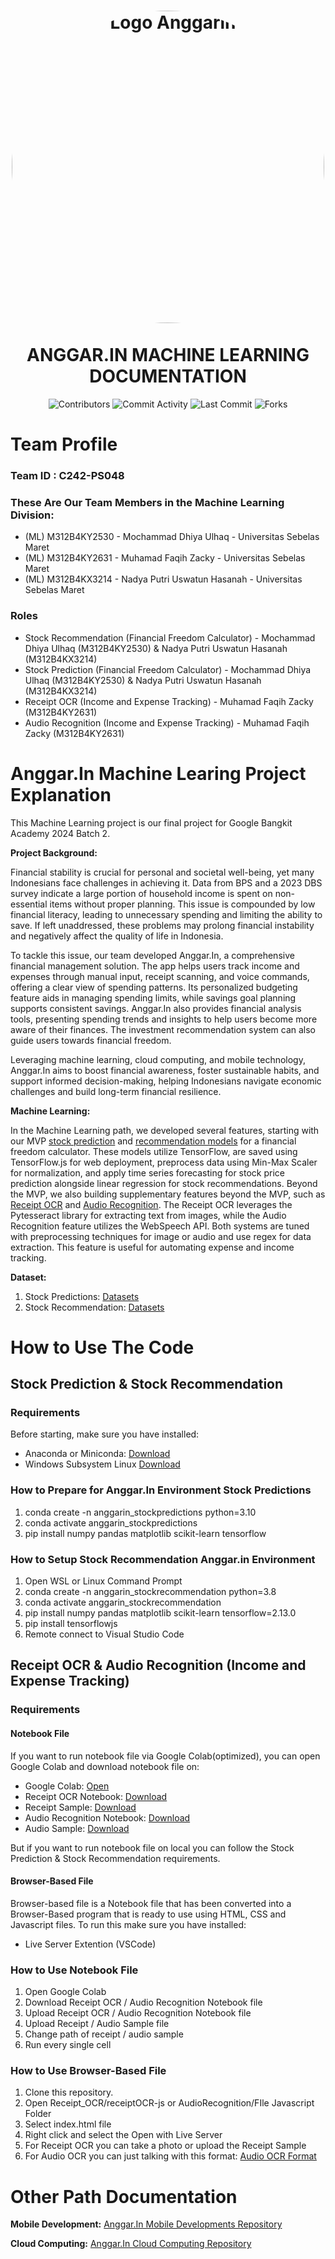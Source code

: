 <h1 align="center">
<img align="center" src="https://github.com/user-attachments/assets/8a6f2ad2-2fc6-4bd4-ba68-c6674edd655b" alt="Logo Anggarin" width="500" style="border-radius: 50%;"></img>
<br>
<br>
ANGGAR.IN MACHINE LEARNING DOCUMENTATION
</h1>
<div align="center">

![Contributors](https://img.shields.io/github/contributors/Anggar-In/Machine-Learning?color=blue)
![Commit Activity](https://img.shields.io/github/commit-activity/m/Anggar-In/Machine-Learning?color=blue)
![Last Commit](https://img.shields.io/github/last-commit/Anggar-In/Machine-Learning?color=red)
![Forks](https://img.shields.io/github/forks/Anggar-In/Machine-Learning?style=flat-square)

</div>

# Team Profile

### Team ID : C242-PS048

### These Are Our Team Members in the Machine Learning Division:

* (ML) M312B4KY2530 - Mochammad Dhiya Ulhaq - Universitas Sebelas Maret
* (ML) M312B4KY2631 - Muhamad Faqih Zacky - Universitas Sebelas Maret
* (ML) M312B4KX3214 - Nadya Putri Uswatun Hasanah - Universitas Sebelas Maret

### Roles

* Stock Recommendation (Financial Freedom Calculator) - Mochammad Dhiya Ulhaq (M312B4KY2530) & Nadya Putri Uswatun Hasanah (M312B4KX3214)
* Stock Prediction (Financial Freedom Calculator) - Mochammad Dhiya Ulhaq (M312B4KY2530) & Nadya Putri Uswatun Hasanah (M312B4KX3214)
* Receipt OCR (Income and Expense Tracking) - Muhamad Faqih Zacky (M312B4KY2631)
* Audio Recognition (Income and Expense Tracking) - Muhamad Faqih Zacky (M312B4KY2631)

# Anggar.In Machine Learing Project Explanation
This Machine Learning project is our final project for Google Bangkit Academy 2024 Batch 2.

**Project Background:**

Financial stability is crucial for personal and societal well-being, yet many Indonesians face challenges in achieving it. Data from BPS and a 2023 DBS survey indicate a large portion of household income is spent on non-essential items without proper planning. This issue is compounded by low financial literacy, leading to unnecessary spending and limiting the ability to save. If left unaddressed, these problems may prolong financial instability and negatively affect the quality of life in Indonesia.

To tackle this issue, our team developed Anggar.In, a comprehensive financial management solution. The app helps users track income and expenses through manual input, receipt scanning, and voice commands, offering a clear view of spending patterns. Its personalized budgeting feature aids in managing spending limits, while savings goal planning supports consistent savings. Anggar.In also provides financial analysis tools, presenting spending trends and insights to help users become more aware of their finances. The investment recommendation system can also guide users towards financial freedom.

Leveraging machine learning, cloud computing, and mobile technology, Anggar.In aims to boost financial awareness, foster sustainable habits, and support informed decision-making, helping Indonesians navigate economic challenges and build long-term financial resilience.


**Machine Learning:** 

In the Machine Learning path, we developed several features, starting with our MVP [stock prediction](https://github.com/Anggar-In/Machine-Learning/tree/main/stock_price_predictions) and [recommendation models](https://github.com/Anggar-In/Machine-Learning/tree/main/stockRecommendation)  for a financial freedom calculator. These models utilize TensorFlow, are saved using TensorFlow.js for web deployment, preprocess data using Min-Max Scaler for normalization, and apply time series forecasting for stock price prediction alongside linear regression for stock recommendations. Beyond the MVP, we also building supplementary features beyond the MVP, such as [Receipt OCR](https://github.com/Anggar-In/Machine-Learning/tree/main/Receipt_OCR) and [Audio Recognition](https://github.com/Anggar-In/Machine-Learning/tree/main/AudioRecognition). The Receipt OCR leverages the Pytesseract library for extracting text from images, while the Audio Recognition feature utilizes the WebSpeech API. Both systems are tuned with preprocessing techniques for image or audio and use regex for data extraction. This feature is useful for automating expense and income tracking.

**Dataset:**
1. Stock Predictions: [Datasets](https://github.com/Anggar-In/Machine-Learning/tree/main/stock_price_predictions/trainingDataset)
2. Stock Recommendation: [Datasets](https://github.com/Anggar-In/Machine-Learning/tree/main/stockRecommendation/trainingDataset)

# How to Use The Code
## Stock Prediction & Stock Recommendation
### Requirements
Before starting, make sure you have installed:
- Anaconda or Miniconda: [Download](https://www.anaconda.com/download)
- Windows Subsystem Linux [Download](https://learn.microsoft.com/en-us/windows/wsl/install)

### How to Prepare for Anggar.In Environment Stock Predictions
1. conda create -n anggarin_stockpredictions python=3.10
2. conda activate anggarin_stockpredictions
3. pip install numpy pandas matplotlib scikit-learn tensorflow

### How to Setup Stock Recommendation Anggar.in Environment
1. Open WSL or Linux Command Prompt
2. conda create -n anggarin_stockrecommendation python=3.8
3. conda activate anggarin_stockrecommendation
4. pip install numpy pandas matplotlib scikit-learn tensorflow=2.13.0
5. pip install tensorflowjs
6. Remote connect to Visual Studio Code

## Receipt OCR & Audio Recognition (Income and Expense Tracking)
### Requirements
#### Notebook File
If you want to run notebook file via Google Colab(optimized), you can open Google Colab and download notebook file on:
- Google Colab: [Open](https://colab.research.google.com/)
- Receipt OCR Notebook: [Download](https://github.com/Anggar-In/Machine-Learning/blob/main/Receipt_OCR/ReceiptOCR_Preprocessing.ipynb)
- Receipt Sample: [Download](https://github.com/Anggar-In/Machine-Learning/tree/main/Receipt_OCR/receiptOCR-js/Receipt%20contoh)
- Audio Recognition Notebook: [Download](https://github.com/Anggar-In/Machine-Learning/blob/main/AudioRecognition/AudioRecognition.ipynb)
- Audio Sample: [Download](https://github.com/Anggar-In/Machine-Learning/tree/main/AudioRecognition/audiotest_ipynb)

But if you want to run notebook file on local you can follow the Stock Prediction & Stock Recommendation requirements.

#### Browser-Based File
Browser-based file is a Notebook file that has been converted into a Browser-Based program that is ready to use using HTML, CSS and Javascript files. To run this make sure you have installed:
- Live Server Extention (VSCode)

### How to Use Notebook File
1. Open Google Colab
2. Download Receipt OCR / Audio Recognition Notebook file
3. Upload Receipt OCR / Audio Recognition Notebook file
4. Upload Receipt / Audio Sample file
5. Change path of receipt / audio sample
6. Run every single cell

### How to Use Browser-Based File
1. Clone this repository.
2. Open Receipt_OCR/receiptOCR-js or AudioRecognition/FIle Javascript Folder
3. Select index.html file
4. Right click and select the Open with Live Server
5. For Receipt OCR you can take a photo or upload the Receipt Sample
6. For Audio OCR you can just talking with this format: [Audio OCR Format](https://github.com/Anggar-In/Machine-Learning/blob/main/AudioRecognition/README.md)

# Other Path Documentation 
**Mobile Development:**
[Anggar.In Mobile Developments Repository](https://github.com/Anggar-In/Mobile-Development)

**Cloud Computing:**
[Anggar.In Cloud Computing Repository](https://github.com/Anggar-In/Cloud-Computing)
